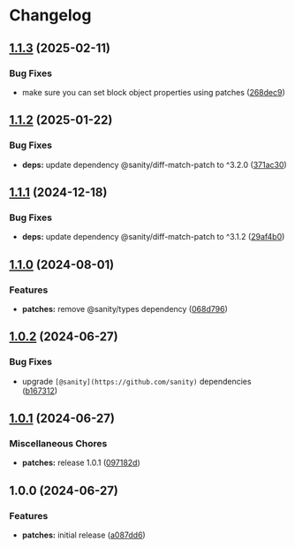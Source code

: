 # Changelog

## [1.1.3](https://github.com/portabletext/editor/compare/patches-v1.1.2...patches-v1.1.3) (2025-02-11)


### Bug Fixes

* make sure you can set block object properties using patches ([268dec9](https://github.com/portabletext/editor/commit/268dec92e30a0e5c6ba7a49acac627b92db08d0e))

## [1.1.2](https://github.com/portabletext/editor/compare/patches-v1.1.1...patches-v1.1.2) (2025-01-22)


### Bug Fixes

* **deps:** update dependency @sanity/diff-match-patch to ^3.2.0 ([371ac30](https://github.com/portabletext/editor/commit/371ac30d5ae8d3eece2fa9789a227a34ae35afc6))

## [1.1.1](https://github.com/portabletext/editor/compare/patches-v1.1.0...patches-v1.1.1) (2024-12-18)


### Bug Fixes

* **deps:** update dependency @sanity/diff-match-patch to ^3.1.2 ([29af4b0](https://github.com/portabletext/editor/commit/29af4b00c2d2631d38252125a2312e8c5e4c83d1))

## [1.1.0](https://github.com/portabletext/editor/compare/patches-v1.0.2...patches-v1.1.0) (2024-08-01)


### Features

* **patches:** remove @sanity/types dependency ([068d796](https://github.com/portabletext/editor/commit/068d79658150def5aa3d76335a967d3a0ac301ec))

## [1.0.2](https://github.com/portabletext/editor/compare/patches-v1.0.1...patches-v1.0.2) (2024-06-27)


### Bug Fixes

* upgrade `[@sanity](https://github.com/sanity)` dependencies ([b167312](https://github.com/portabletext/editor/commit/b1673125c3539f0e93ff40bc8c8ac5e4908ef1f1))

## [1.0.1](https://github.com/portabletext/editor/compare/patches-v1.0.0...patches-v1.0.1) (2024-06-27)


### Miscellaneous Chores

* **patches:** release 1.0.1 ([097182d](https://github.com/portabletext/editor/commit/097182dbb5be4723d5004ff92e2318b27d07ac3b))

## 1.0.0 (2024-06-27)


### Features

* **patches:** initial release ([a087dd6](https://github.com/portabletext/editor/commit/a087dd6368f3c7f3f01ec5c9f66f6a419faf6311))

